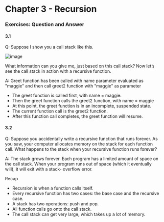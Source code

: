 # Chapter 3 - Recursion


### Exercises: Question and Answer

#### 3.1
Q: Suppose I show you a call stack like this.

![image](https://github.com/bozzelliandrea/grokking-algorithms/assets/74464364/2edd0108-7bee-4ea1-9e44-fd045510ab34)


What information can you give me, just based on this call stack?
Now let’s see the call stack in action with a recursive function.

A: Greet function has been called with name parameter evaluated as "maggie" and then call greet2 function with "maggie" as parameter 

- The greet function is called first, with name = maggie.
- Then the greet function calls the greet2 function, with name = maggie
- At this point, the greet function is in an incomplete,
suspended state.
- The current function call is the greet2 function.
- After this function call completes, the greet function will
resume.

#### 3.2
Q: Suppose you accidentally write a recursive function that runs
forever. As you saw, your computer allocates memory on the
stack for each function call. What happens to the stack when your
recursive function runs forever?

A: The stack grows forever. Each program has a limited
amount of space on the call stack. When your program runs
out of space (which it eventually will), it will exit with a stack-
overflow error.

Recap
- Recursion is when a function calls itself.
- Every recursive function has two cases: the base case and the recursive case.
- A stack has two operations: push and pop.
- All function calls go onto the call stack.
- The call stack can get very large, which takes up a lot of memory.

